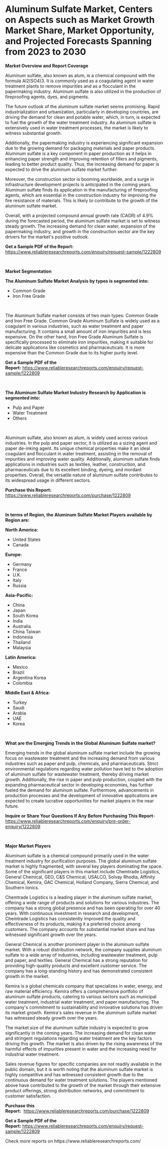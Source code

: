 <p><h1>Aluminum Sulfate Market, Centers on Aspects such as Market Growth Market Share, Market Opportunity, and Projected Forecasts Spanning from 2023 to 2030</h1></p><p><strong>Market Overview and Report Coverage</strong></p>
<p><p>Aluminum sulfate, also known as alum, is a chemical compound with the formula Al2(SO4)3. It is commonly used as a coagulating agent in water treatment plants to remove impurities and as a flocculant in the papermaking industry. Aluminum sulfate is also utilized in the production of fireproofing agents, dyes, and pigments.</p><p>The future outlook of the aluminum sulfate market seems promising. Rapid industrialization and urbanization, particularly in developing countries, are driving the demand for clean and potable water, which, in turn, is expected to fuel the growth of the water treatment industry. As aluminum sulfate is extensively used in water treatment processes, the market is likely to witness substantial growth.</p><p>Additionally, the papermaking industry is experiencing significant expansion due to the growing demand for packaging materials and paper products. Aluminum sulfate is a key component in paper production as it helps in enhancing paper strength and improving retention of fillers and pigments, leading to better product quality. Thus, the increasing demand for paper is expected to drive the aluminum sulfate market further.</p><p>Moreover, the construction sector is booming worldwide, and a surge in infrastructure development projects is anticipated in the coming years. Aluminum sulfate finds its application in the manufacturing of fireproofing agents, which are essential in the construction industry for improving the fire resistance of materials. This is likely to contribute to the growth of the aluminum sulfate market.</p><p>Overall, with a projected compound annual growth rate (CAGR) of 4.9% during the forecasted period, the aluminum sulfate market is set to witness steady growth. The increasing demand for clean water, expansion of the papermaking industry, and growth in the construction sector are the key drivers for the market's positive outlook.</p></p>
<p><strong>Get a Sample PDF of the Report:</strong> <a href="https://www.reliableresearchreports.com/enquiry/request-sample/1222809">https://www.reliableresearchreports.com/enquiry/request-sample/1222809</a></p>
<p>&nbsp;</p>
<p><strong>Market Segmentation</strong></p>
<p><strong>The Aluminum Sulfate Market Analysis by types is segmented into:</strong></p>
<p><ul><li>Common Grade</li><li>Iron Free Grade</li></ul></p>
<p>&nbsp;</p>
<p><p>The Aluminum Sulfate market consists of two main types: Common Grade and Iron Free Grade. Common Grade Aluminum Sulfate is widely used as a coagulant in various industries, such as water treatment and paper manufacturing. It contains a small amount of iron impurities and is less expensive. On the other hand, Iron Free Grade Aluminum Sulfate is specifically processed to eliminate iron impurities, making it suitable for delicate applications like cosmetics and pharmaceuticals. It is more expensive than the Common Grade due to its higher purity level.</p></p>
<p><strong>Get a Sample PDF of the Report:</strong>&nbsp;<a href="https://www.reliableresearchreports.com/enquiry/request-sample/1222809">https://www.reliableresearchreports.com/enquiry/request-sample/1222809</a></p>
<p>&nbsp;</p>
<p><strong>The Aluminum Sulfate Market Industry Research by Application is segmented into:</strong></p>
<p><ul><li>Pulp and Paper</li><li>Water Treatment</li><li>Others</li></ul></p>
<p>&nbsp;</p>
<p><p>Aluminum sulfate, also known as alum, is widely used across various industries. In the pulp and paper sector, it is utilized as a sizing agent and paper de-inking agent. Its unique chemical properties make it an ideal coagulant and flocculant in water treatment, assisting in the removal of impurities and improving water quality. Additionally, aluminum sulfate finds applications in industries such as textiles, leather, construction, and pharmaceuticals due to its excellent binding, dyeing, and mordant properties. Overall, the versatile nature of aluminum sulfate contributes to its widespread usage in different sectors.</p></p>
<p><strong>Purchase this Report:</strong>&nbsp; <a href="https://www.reliableresearchreports.com/purchase/1222809">https://www.reliableresearchreports.com/purchase/1222809</a></p>
<p>&nbsp;</p>
<p><strong>In terms of Region, the Aluminum Sulfate Market Players available by Region are:</strong></p>
<p>
    <p> <strong> North America: </strong>
        <ul>
            <li>United States</li>
            <li>Canada</li>
        </ul>
        </p> 
    <p> <strong> Europe: </strong>
        <ul>
            <li>Germany</li>
            <li>France</li>
            <li>U.K.</li>
            <li>Italy</li>
            <li>Russia</li>
        </ul>
        </p> 
    <p> <strong> Asia-Pacific: </strong>
        <ul>
            <li>China</li>
            <li>Japan</li>
            <li>South Korea</li>
            <li>India</li>
            <li>Australia</li>
            <li>China Taiwan</li>
            <li>Indonesia</li>
            <li>Thailand</li>
            <li>Malaysia</li>
        </ul>
        </p> 
    <p> <strong> Latin America: </strong>
        <ul>
            <li>Mexico</li>
            <li>Brazil</li>
            <li>Argentina Korea</li>
            <li>Colombia</li>
        </ul>
        </p> 
    <p> <strong> Middle East & Africa: </strong>
        <ul>
            <li>Turkey</li>
            <li>Saudi</li>
            <li>Arabia</li>
            <li>UAE</li>
            <li>Korea</li>
        </ul>
    </p>
    </p>
<p>&nbsp;</p>
<p><strong>What are the Emerging Trends in the Global Aluminum Sulfate market?</strong></p>
<p><p>Emerging trends in the global aluminum sulfate market include the growing focus on wastewater treatment and the increasing demand from various industries such as paper and pulp, chemicals, and pharmaceuticals. Strict environmental regulations regarding water pollution have led to the adoption of aluminum sulfate for wastewater treatment, thereby driving market growth. Additionally, the rise in paper and pulp production, coupled with the expanding pharmaceutical sector in developing economies, has further fueled the demand for aluminum sulfate. Furthermore, advancements in production processes and the development of innovative applications are expected to create lucrative opportunities for market players in the near future.</p></p>
<p><strong>Inquire or Share Your Questions If Any Before Purchasing This Report</strong>- <a href="https://www.reliableresearchreports.com/enquiry/pre-order-enquiry/1222809">https://www.reliableresearchreports.com/enquiry/pre-order-enquiry/1222809</a></p>
<p>&nbsp;</p>
<p><strong>Major Market Players</strong></p>
<p><p>Aluminum sulfate is a chemical compound primarily used in the water treatment industry for purification purposes. The global aluminum sulfate market is highly fragmented, with several key players dominating the space. Some of the significant players in this market include Chemtrade Logistics, General Chemical, GEO, C&S Chemical, USALCO, Solvay Rhodia, Affinity Chemical, Kemira, GAC Chemical, Holland Company, Sierra Chemical, and Southern Ionics.</p><p>Chemtrade Logistics is a leading player in the aluminum sulfate market, offering a wide range of products and solutions for various industries. The company has a strong global presence and has been operating for over 40 years. With continuous investment in research and development, Chemtrade Logistics has consistently improved the quality and effectiveness of its products, making it a preferred choice among customers. The company accounts for substantial market share and has witnessed significant growth over the years.</p><p>General Chemical is another prominent player in the aluminum sulfate market. With a robust distribution network, the company supplies aluminum sulfate to a wide array of industries, including wastewater treatment, pulp and paper, and textiles. General Chemical has a strong reputation for providing high-quality products and excellent customer service. The company has a long-standing history and has demonstrated consistent growth in the market.</p><p>Kemira is a global chemicals company that specializes in water, energy, and raw material efficiency. Kemira offers a comprehensive portfolio of aluminum sulfate products, catering to various sectors such as municipal water treatment, industrial water treatment, and paper manufacturing. The company's commitment to sustainability and innovative solutions has driven its market growth. Kemira's sales revenue in the aluminum sulfate market has witnessed steady growth over the years.</p><p>The market size of the aluminum sulfate industry is expected to grow significantly in the coming years. The increasing demand for clean water and stringent regulations regarding water treatment are the key factors driving this growth. The market is also driven by the rising awareness of the harmful effects of impurities present in water and the increasing need for industrial water treatment.</p><p>Sales revenue figures for specific companies are not readily available in the public domain, but it is worth noting that the aluminum sulfate market is highly competitive and has witnessed consistent growth due to the continuous demand for water treatment solutions. The players mentioned above have contributed to the growth of the market through their extensive product offerings, strong distribution networks, and commitment to customer satisfaction.</p></p>
<p><strong>Purchase this Report:</strong>&nbsp;&nbsp;<a href="https://www.reliableresearchreports.com/purchase/1222809">https://www.reliableresearchreports.com/purchase/1222809</a></p>
<p></p>
<p><strong>Get a Sample PDF of the Report:</strong>&nbsp;<a href="https://www.reliableresearchreports.com/enquiry/request-sample/1222809">https://www.reliableresearchreports.com/enquiry/request-sample/1222809</a></p>
<p>Check more reports on https://www.reliableresearchreports.com/</p>